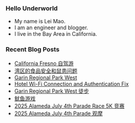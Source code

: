 ### Hello Underworld

- My name is Lei Mao.
- I am an engineer and blogger.
- I live in the Bay Area in California.


### Recent Blog Posts

<!-- BLOG-POST-LIST:START -->
- [California Fresno 自驾游](https://leimao.github.io/life/California-Fresno-2025-Trip/)
- [湾区的食品安全和鼠患问题](https://leimao.github.io/essay/%E6%B9%BE%E5%8C%BA%E7%9A%84%E9%A3%9F%E5%93%81%E5%AE%89%E5%85%A8%E5%92%8C%E9%BC%A0%E6%82%A3%E9%97%AE%E9%A2%98/)
- [Garin Regional Park West](https://leimao.github.io/photography/Garin-Regional-Park-West/)
- [Hotel Wi-Fi Connection and Authentication Fix](https://leimao.github.io/blog/Fix-Hotel-Wi-Fi-Connection-Authentication/)
- [Garin Regional Park West 徒步](https://leimao.github.io/life/Garin-Regional-Park-West/)
- [鱿鱼游戏](https://leimao.github.io/essay/%E9%B1%BF%E9%B1%BC%E6%B8%B8%E6%88%8F-Squid-Game/)
- [2025 Alameda July 4th Parade Race 5K 竞赛](https://leimao.github.io/life/2025-Alameda-July-4th-Parade-Race-5K/)
- [2025 Alameda July 4th Parade 观摩](https://leimao.github.io/life/2025-Alameda-July-4th-Parade/)
<!-- BLOG-POST-LIST:END -->

